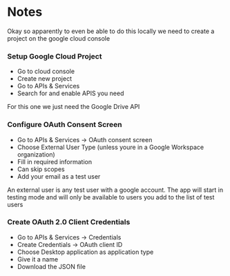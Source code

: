 # Notes

Okay so apparently to even be able to do this locally we need to create a project on the google cloud console

### Setup Google Cloud Project
- Go to cloud console
- Create new project
- Go to APIs & Services
- Search for and enable APIS you need

For this one we just need the Google Drive API


### Configure OAuth Consent Screen
- Go to APIs & Services -> OAuth consent screen
- Choose External User Type (unless youre in a Google Workspace organization)
- Fill in required information
- Can skip scopes
- Add your email as a test user

An external user is any test user with a google account. The app will start in testing mode and will only be available to users you add to the list of test users

### Create OAuth 2.0 Client Credentials
- Go to APIs & Services -> Credentials
- Create Credentials -> OAuth client ID
- Choose Desktop application as application type
- Give it a name
- Download the JSON file

